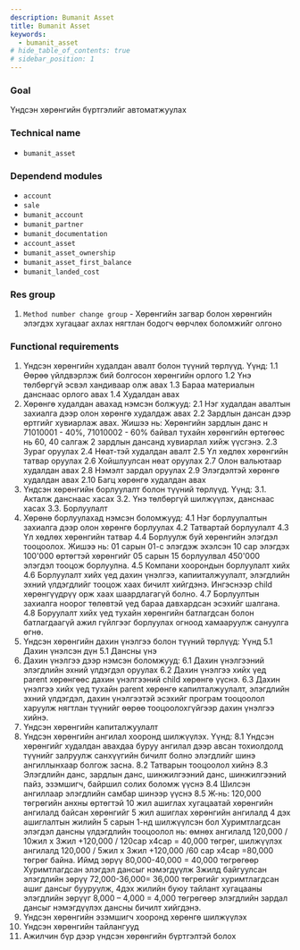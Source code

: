 ```yaml
---
description: Bumanit Asset
title: Bumanit Asset
keywords:
  - bumanit_asset
# hide_table_of_contents: true
# sidebar_position: 1
---
```


### Goal

Үндсэн хөрөнгийн бүртгэлийг автоматжуулах

### Technical name

- `bumanit_asset`

### Dependend modules

- `account`
- `sale`
- `bumanit_account`
- `bumanit_partner`
- `bumanit_documentation`
- `account_asset`
- `bumanit_asset_ownership`
- `bumanit_asset_first_balance`
- `bumanit_landed_cost`

### Res group

1. `Method number change group` - Хөрөнгийн загвар болон хөрөнгийн элэгдэх хугацааг ахлах нягтлан бодогч өөрчлөх боломжийг олгоно

### Functional requirements

1. Үндсэн хөрөнгийн худалдан авалт болон түүний төрлүүд. Үүнд:
   1.1 Өөрөө үйлдвэрлэж бий болгосон хөрөнгийн орлого
   1.2 Үнэ төлбөргүй эсвэл хандиваар олж авах
   1.3 Бараа материалын данснаас орлого авах
   1.4 Худалдан авах 
2. Хөрөнгө худалдан авахад нэмсэн болжууд:
   2.1 Нэг худалдан авалтын захиалга дээр олон хөрөнгө худалдаж авах
   2.2 Зардлын дансан дээр өртгийг хувиарлаж авах. Жишээ нь: Хөрөнгийн зардлын данс н 71010001 - 40%, 71010002 - 60% байвал тухайн хөрөнгийн өртөгөөс нь 60, 40 салгаж 2 зардлын дансанд хувиарлал хийж үүсгэнэ. 
   2.3 Зураг оруулах
   2.4 Нөат-тэй худалдан авалт
   2.5 Үл хөдлөх хөрөнгийн татвар оруулах
   2.6 Хойшлуулсан нөат оруулах
   2.7 Олон вальютаар худалдан авах
   2.8 Нэмэлт зардал оруулах
   2.9 Элэгдэлтэй хөрөнгө худалдан авах
   2.10 Багц хөрөнгө худалдан авах
3. Үндсэн хөрөнгийн борлуулалт болон түүний төрлүүд. Үүнд:
   3.1. Акталж данснаас хасах
   3.2. Үнэ төлбөргүй шилжүүлэх, данснаас хасах
   3.3. Борлуулалт
4. Хөрөнө борлуулахад нэмсэн боломжууд:
   4.1 Нэг борлуулалтын захиалга дээр олон хөрөнгө борлуулах
   4.2 Татвартай борлуулалт
   4.3 Үл хөдлөх хөрөнгийн татвар
   4.4 Борлуулж буй хөрөнгийн элэгдэл тооцоолох. Жишээ нь: 01 сарын 01-с элэгдэж эхэлсэн 10 сар элэгдэх 100'000 өртөгтэй хөрөнгийг 05 сарын 15 борлуулвал 450'000 элэгдэл тооцож борлуулна.
   4.5 Компани хоорондын борлуулалт хийх
   4.6 Борлуулалт хийх үед дахин үнэлгээ, капииталжуулалт, элэгдлийн эхний үлдэгдлийг тооцож хаах бичилт хийгдэнэ. Ингэснээр child хөрөнгүүдрүү орж хаах шаардлагагүй болно. 
   4.7 Борлуултын захиалга ноорог төлөвтэй үед бараа давхардсан эсэхийг шалгана.
   4.8 Боруулалт хийх үед тухайн хөрөнгийн батлагдсан болон батлагдаагүй ажил гүйлгээг борлуулах огноод хамааруулж сануулга өгнө.
5. Үндсэн хөрөнгийн дахин үнэлгээ болон түүний төрлүүд: Үүнд
   5.1 Дахин үнэлсэн дүн
   5.1 Дансны үнэ
6. Дахин үнэлгээ дээр нэмсэн боломжууд:
   6.1 Дахин үнэлгээний элэгдлийн эхний үлдэгдэл оруулах
   6.2 Дахин үнэлгээ хийх үед parent хөрөнгөөс дахин үнэлгээний child хөрөнгө үүснэ. 
   6.3 Дахин үнэлгээ хийх үед тухайн parent хөрөнгө капилталжуулалт, элэгдлийн эхний үлдэгдэл, дахин үнэлгээтэй эсэхийг програм тооцоолол харуулж нягтлан түүнийг өөрөө тооцоолохгүйгээр дахин үнэлгээ хийнэ. 
7. Үндсэн хөрөнгийн капиталжуулалт
8. Үндсэн хөрөнгийн ангилал хооронд шилжүүлэх. Үүнд:
   8.1 Үндсэн хөрөнгийг худалдан авахдаа буруу ангилал дээр авсан тохиолдолд түүнийг залруулж санхүүгийн бичилт болно элэгдлийг шинэ ангиллынхаар болгож засна.
   8.2 Татварын тооцоолол хийнэ
   8.3 Элэгдлийн данс, зардлын данс, шинжилгээний данс, шинжилгээний пайз, эзэмшигч, байршил солих боломж үүснэ
   8.4 Шилсэн ангиллаар элэгдлийн самбар шинээр үүснэ
   8.5 Ж-нь: 120,000 төгрөгийн анхны өртөгтэй 10 жил ашиглах хугацаатай хөрөнгийн ангилалд байсан хөрөнгийг 5 жил ашиглах хөрөнгийн ангилалд 4 дэх ашиглалтын жилийн 5 сарын 1-нд шилжүүлсэн бол Хуримтлагдсан элэгдэл дансны үлдэгдлийн тооцоолол нь:  өмнөх ангилалд 120,000 / 10жил х 3жил +120,000 / 120сар х4сар = 40,000 төгрөг, шилжүүлэх ангилалд 120,000 / 5жил х 3жил +120,000 /60 сар х4сар =80,000 төгрөг байна. Иймд зөрүү 80,000-40,000 = 40,000 төгрөгөөр Хуримтлагдсан элэгдэл дансыг нэмэгдүүлж 3жилд байгуулсан элэгдлийн зөрүү 72,000-36,000= 36,000 төгрөгийг хуримтлагдсан ашиг дансыг бууруулж, 4дэх жилийн буюу тайлант хугацааны элэгдлийн зөрүүг 8,000 – 4,000 = 4,000 төгрөгөөр элэгдлийн зардал дансыг нэмэгдүүлэх дансны бичилт хийгдэнэ. 
9. Үндсэн хөрөнгийн эзэмшигч хооронд хөрөнгө шилжүүлэх
10. Үндсэн хөрөнгийн тайлангууд
11. Ажилчин бүр дээр үндсэн хөрөнгийн бүртгэлтэй болох